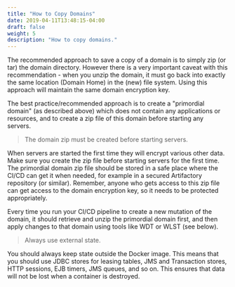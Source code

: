 ```yaml
---
title: "How to Copy Domains"
date: 2019-04-11T13:48:15-04:00
draft: false
weight: 5
description: "How to copy domains."
---
```


The recommended approach to save a copy of a domain is to simply zip (or tar) 
the domain directory.  However there is a very important caveat with this 
recommendation - when you unzip the domain, it must go back into exactly 
the same location (Domain Home) in the (new) file system.  Using this 
approach will maintain the same domain encryption key.  

The best practice/recommended approach is to create a "primordial domain" 
(as described above) which does not contain any applications or resources, 
and to create a zip file of this domain before starting any servers.  


> The domain zip must be created before starting servers.  

When servers are started the first time they will encrypt various other data. 
Make sure you create the zip file before starting servers for the first time. 
The primordial domain zip file should be stored in a safe place where the CI/CD 
can get it when needed, for example in a secured Artifactory repository (or 
similar).  Remember, anyone who gets access to this zip file can get access 
to the domain encryption key, so it needs to be protected appropriately.

Every time you run your CI/CD pipeline to create a new mutation of the domain, 
it should retrieve and unzip the primordial domain first, and then apply changes 
to that domain using tools like WDT or WLST (see below). 


> Always use external state.

You should always keep state outside the Docker image.  This means that you should 
use JDBC stores for leasing tables, JMS and Transaction stores, HTTP sessions, 
EJB timers, JMS queues, and so on.  This ensures that data will not be lost when 
a container is destroyed. 